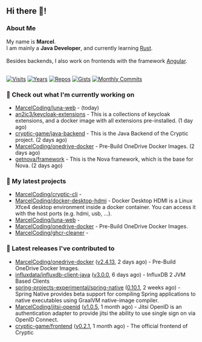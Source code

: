 ## Hi there 👋!




### About Me

My name is **Marcel**.<br>
I am mainly a **Java Developer**, and currently learning [Rust](https://www.rust-lang.org).<br>
<br>
Besides backends, I also work on frontends with the framework [Angular](https://angular.io).
<br>
<br>

[![Visits](https://badges.pufler.dev/visits/MarcelCoding/MarcelCoding?style=flat-square&color=black&logo=github)](https://github.com/MarcelCoding)
[![Years](https://badges.pufler.dev/years/MarcelCoding?style=flat-square&color=black&logo=github)](https://github.com/MarcelCoding)
[![Repos](https://badges.pufler.dev/repos/MarcelCoding?style=flat-square&color=black&logo=github)](https://github.com/MarcelCoding?tab=repositories)
[![Gists](https://badges.pufler.dev/gists/MarcelCoding?style=flat-square&color=black&logo=github)](https://gist.github.com/MarcelCoding)
[![Monthly Commits](https://badges.pufler.dev/commits/monthly/MarcelCoding?style=flat-square&color=black&logo=github)](https://github.com/MarcelCoding)

### 👷 Check out what I'm currently working on

- [MarcelCoding/luna-web](https://github.com/MarcelCoding/luna-web) -  (today)
- [an2ic3/keycloak-extensions](https://github.com/an2ic3/keycloak-extensions) - This is a collections of keycloak extensions, and a docker image with all extensions pre-installed. (1 day ago)
- [cryptic-game/java-backend](https://github.com/cryptic-game/java-backend) - This is the Java Backend of the Cryptic project. (2 days ago)
- [MarcelCoding/onedrive-docker](https://github.com/MarcelCoding/onedrive-docker) - Pre-Build OneDrive Docker Images. (2 days ago)
- [getnova/framework](https://github.com/getnova/framework) - This is the Nova framework, which is the base for Nova. (2 days ago)

### 🌱 My latest projects

- [MarcelCoding/cryptic-cli](https://github.com/MarcelCoding/cryptic-cli) - 
- [MarcelCoding/docker-desktop-hdmi](https://github.com/MarcelCoding/docker-desktop-hdmi) - Docker Desktop HDMI is a Linux Xfce4 desktop environment inside a docker container. You can access it with the host ports (e.g. hdmi, usb, ...).
- [MarcelCoding/luna-web](https://github.com/MarcelCoding/luna-web) - 
- [MarcelCoding/onedrive-docker](https://github.com/MarcelCoding/onedrive-docker) - Pre-Build OneDrive Docker Images.
- [MarcelCoding/ghcr-cleaner](https://github.com/MarcelCoding/ghcr-cleaner) - 

### 🔭 Latest releases I've contributed to

- [MarcelCoding/onedrive-docker](https://github.com/MarcelCoding/onedrive-docker) ([v2.4.13](https://github.com/MarcelCoding/onedrive-docker/releases/tag/v2.4.13), 2 days ago) - Pre-Build OneDrive Docker Images.
- [influxdata/influxdb-client-java](https://github.com/influxdata/influxdb-client-java) ([v3.0.0](https://github.com/influxdata/influxdb-client-java/releases/tag/v3.0.0), 6 days ago) - InfluxDB 2 JVM Based Clients
- [spring-projects-experimental/spring-native](https://github.com/spring-projects-experimental/spring-native) ([0.10.1](https://github.com/spring-projects-experimental/spring-native/releases/tag/0.10.1), 2 weeks ago) - Spring Native provides beta support for compiling Spring applications to native executables using GraalVM native-image compiler.
- [MarcelCoding/jitsi-openid](https://github.com/MarcelCoding/jitsi-openid) ([v1.0.5](https://github.com/MarcelCoding/jitsi-openid/releases/tag/v1.0.5), 1 month ago) - Jitsi OpenID is an authentication adapter to provide jitsi the ability to use single sign on via OpenID Connect.
- [cryptic-game/frontend](https://github.com/cryptic-game/frontend) ([v0.2.1](https://github.com/cryptic-game/frontend/releases/tag/v0.2.1), 1 month ago) - The official frontend of Cryptic


